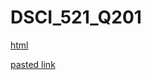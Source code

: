 # DSCI_521_Q201

[html](./Lab3_Q2.html)

[pasted link](https://franklu2014.github.io/DSCI_521_Q201/Lab3_Q2.html)
